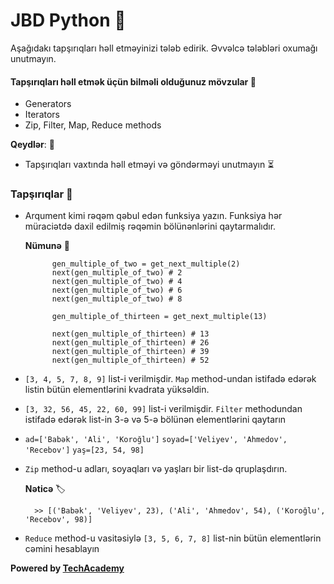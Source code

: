 # JBD Python  :snake:

Aşağıdakı tapşırıqları həll etməyinizi tələb edirik. Əvvəlcə tələbləri oxumağı unutmayın.
#### Tapşırıqları həll etmək üçün bilməli olduğunuz mövzular :brain:

* Generators
* Iterators
* Zip, Filter, Map, Reduce methods


**Qeydlər**: :pushpin:
* Tapşırıqları vaxtında həll etməyi və göndərməyi unutmayın :hourglass_flowing_sand:
### Tapşırıqlar :dart:

* Arqument kimi rəqəm qəbul edən funksiya yazın. Funksiya hər müraciətdə daxil edilmiş rəqəmin bölünənlərini qaytarmalıdır.

    **Nümunə** :bookmark_tabs:

            gen_multiple_of_two = get_next_multiple(2)
            next(gen_multiple_of_two) # 2
            next(gen_multiple_of_two) # 4
            next(gen_multiple_of_two) # 6
            next(gen_multiple_of_two) # 8
            
            gen_multiple_of_thirteen = get_next_multiple(13)

            next(gen_multiple_of_thirteen) # 13
            next(gen_multiple_of_thirteen) # 26
            next(gen_multiple_of_thirteen) # 39
            next(gen_multiple_of_thirteen) # 52

* `[3, 4, 5, 7, 8, 9]` list-i verilmişdir. `Map` method-undan istifadə edərək listin bütün elementlərini kvadrata yüksəldin.
* `[3, 32, 56, 45, 22, 60, 99]` list-i verilmişdir. `Filter` methodundan istifadə edərək list-in 3-ə və 5-ə bölünən elementlərini qaytarın
* `ad=['Babək', 'Ali', 'Koroğlu']` `soyad=['Veliyev', 'Ahmedov', 'Recebov']` `yaş=[23, 54, 98]`

* `Zip` method-u adları, soyaqları və yaşları bir list-də qruplaşdırın.

    **Nəticə** :label:

        >> [('Babək', 'Veliyev', 23), ('Ali', 'Ahmedov', 54), ('Koroğlu', 'Recebov', 98)]

* `Reduce` method-u vasitəsiylə `[3, 5, 6, 7, 8]` list-nin bütün elementlərin cəmini hesablayın

**Powered by [TechAcademy](https://www.tech.edu.az/)**
